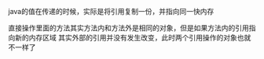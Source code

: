java的值在传递的时候，实际是将引用复制一份，并指向同一快内存

直接操作里面的方法其实方法内和方法外是相同的对象，但是如果方法内的引用指向新的内存区域
其实外部的引用并没有发生改变，此时两个引用操作的对象也就不一样了